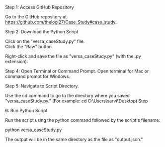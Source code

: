 Step 1: Access GitHub Repository

Go to the GitHub repository at https://github.com/thelogi27/Case_Study#case_study.

Step 2: Download the Python Script

Click on the "versa_caseStudy.py" file.    
Click the "Raw" button. 

Right-click and save the file as "versa_caseStudy.py" (with the .py extension).

Step 4: Open Terminal or Command Prompt.
Open terminal for Mac or command prompt for Windows.

Step 5: Navigate to Script Directory.

Use the cd command to go to the directory where you saved "versa_caseStudy.py." (For example: cd C:\Users\sarvi\Desktop)
Step 

6: Run Python Script

Run the script using the python command followed by the script's filename:


python versa_caseStudy.py

The output will be in the same directory as the file as "output.json."